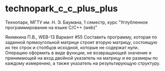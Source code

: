 # technopark_c_c_plus_plus
Технопарк, МГТУ им. Н. Э. Баумана, 1 семестр, курс "Углубленное программирование на языке С/С++ (web)" 

Якимкина П.В., WEB-13
Вариант #55
Составить программу, которая по заданной прямоугольной матрице строит вторую матрицу, состоящую их тех строк и столбцов исходной, которые не содержат нули. Операцию оформить в виде функции, не возвращающей значение и принимающей на вход двойной указатель на матрицу и ее размеры по каждому измерению, а также указатель на результирующую структуру. 